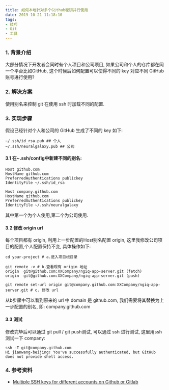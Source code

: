 ```yaml
---
title: 如何本地针对多个Github秘钥并行使用
date: 2019-10-21 11:18:10
tags:
- 技巧
- Git
- 工具
---
```


### 1. 背景介绍
大部分情况下开发者会同时有个人项目和公司项目, 如果公司和个人的仓库都在同一个平台比如GitHub, 这个时候后如何配置可以使得不同的 key 对应不同 GitHub 账号进行使用?

### 2. 解决方案
使用别名来控制 git 在使用 ssh 时加载不同的配置.

### 3. 实现步骤

假设已经针对个人和公司的 GitHub 生成了不同的 key 如下:
```
~/.ssh/id_rsa.pub ## 个人
~/.ssh/neuralgalaxy.pub ## 公司
```

#### 3.1 在~.ssh/config中新建不同的别名:

```
Host github.com
HostName github.com
PreferredAuthentications publickey
IdentityFile ~/.ssh/id_rsa

Host company.github.com
HostName github.com
PreferredAuthentications publickey
IdentityFile ~/.ssh/neuralgalaxy
```
其中第一个为个人使用,第二个为公司使用.

#### 3.2 修改 origin url
每个项目都有 origin, 利用上一步配置的Host别名配置 origin, 这里我修改公司项目的配置,个人配置保持不变, 具体操作如下:
```
cd your-project # a.进入项目根目录

git remote -v # b.查看现有 origin 地址
origin  git@github.com:XXCompany/ngiq-app-server.git (fetch)
origin  git@github.com:XXCompany/ngiq-app-server.git (push)

git remote set-url origin git@company.github.com:XXCompany/ngiq-app-server.git # c. 修改 url
```
从b步骤中可以看到原来的 url 中 domain 是 github.com, 我们需要将其替换为上一步配置的别名, 即: company.github.com

#### 3.3 测试
修改完毕后可以通过 git pull / git push测试, 可以通过 ssh 进行测试, 这里用ssh测试一下 company:
```
ssh -T git@company.github.com
Hi jianwang-beijing! You've successfully authenticated, but GitHub does not provide shell access.
```

### 4. 参考资料
- [Multiple SSH keys for different accounts on Github or Gitlab](https://coderwall.com/p/7smjkq/multiple-ssh-keys-for-different-accounts-on-github-or-gitlab)
